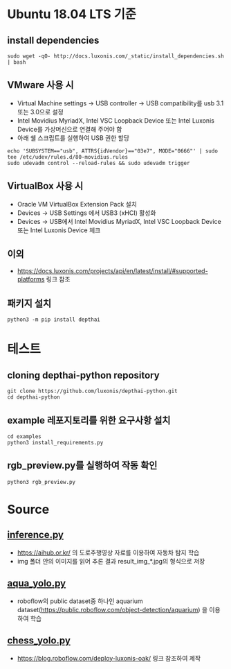 # Ubuntu 18.04 LTS 기준
## install dependencies
```shell
sudo wget -qO- http://docs.luxonis.com/_static/install_dependencies.sh | bash
```
## VMware 사용 시
- Virtual Machine settings -> USB controller -> USB compatibility를 usb 3.1 또는 3.0으로 설정
- Intel Movidius MyriadX, Intel VSC Loopback Device 또는 Intel Luxonis Device를 가상머신으로 연결해 주어야 함
- 아래 쉘 스크립트를 실행하여 USB 권한 할당
```shell
echo 'SUBSYSTEM=="usb", ATTRS{idVendor}=="03e7", MODE="0666"' | sudo tee /etc/udev/rules.d/80-movidius.rules
sudo udevadm control --reload-rules && sudo udevadm trigger
```

## VirtualBox 사용 시
- Oracle VM VirtualBox Extension Pack 설치
- Devices -> USB Settings 에서 USB3 (xHCI) 활성화
- Devices -> USB에서 Intel Movidius MyriadX, Intel VSC Loopback Device 또는 Intel Luxonis Device 체크

## 이외
- https://docs.luxonis.com/projects/api/en/latest/install/#supported-platforms 링크 참조

## 패키지 설치
```shell
python3 -m pip install depthai
```

# 테스트
## cloning depthai-python repository
```
git clone https://github.com/luxonis/depthai-python.git
cd depthai-python
```
## example 레포지토리를 위한 요구사항 설치
```
cd examples
python3 install_requirements.py
```
## rgb_preview.py를 실행하여 작동 확인
```
python3 rgb_preview.py
```

# Source
## [inference.py](https://github.com/IJunSang/depthai-korean/blob/master/src/inference.py)
- https://aihub.or.kr/ 의 도로주행영상 자료를 이용하여 자동차 탐지 학습
- img 폴더 안의 이미지를 읽어 추론 결과 result_img_*.jpg의 형식으로 저장

## [aqua_yolo.py](https://github.com/IJunSang/depthai-korean/blob/master/src/aqua_yolo.py)
- roboflow의 public dataset중 하나인 aquarium dataset(https://public.roboflow.com/object-detection/aquarium) 을 이용하여 학습

## [chess_yolo.py](https://github.com/IJunSang/depthai-korean/blob/master/src/chess_yolo.py)
- https://blog.roboflow.com/deploy-luxonis-oak/ 링크 참조하여 제작